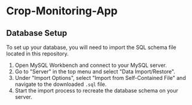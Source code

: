 # Crop-Monitoring-App
## Database Setup
To set up your database, you will need to import the SQL schema file located in this repository.

1. Open MySQL Workbench and connect to your MySQL server.
2. Go to "Server" in the top menu and select "Data Import/Restore".
3. Under "Import Options", select "Import from Self-Contained File" and navigate to the downloaded `.sql` file.
4. Start the import process to recreate the database schema on your server.
